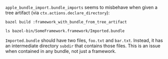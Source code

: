 `apple_bundle_import.bundle_imports` seems to misbehave when given a tree artifact (via `ctx.actions.declare_directory`):

```
bazel build :framework_with_bundle_from_tree_artifact

ls bazel-bin/SomeFramework.framework/Imported.bundle
```

`Imported.bundle` should have two files, `foo.txt` and `bar.txt`. Instead, it has an intermediate directory `subdir` that contains those files. This is an issue when contained in any bundle, not just a framework.
